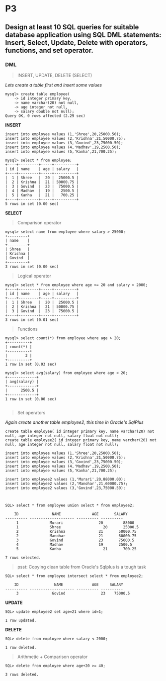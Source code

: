 
# P3

## Design at least 10 SQL queries for suitable database application using SQL DML statements: Insert, Select, Update, Delete with operators, functions, and set operator.

### DML

> INSERT, UPDATE, DELETE  (SELECT)

*Lets create a table first and insert some values*

```
mysql> create table employee(
    -> id integer primary key,
    -> name varchar(20) not null,
    -> age integer not null,
    -> salary double not null);
Query OK, 0 rows affected (2.29 sec)
```

**INSERT**

```
insert into employee values (1,'Shree',20,25000.50);
insert into employee values (2,'Krishna',21,50000.75);
insert into employee values (3,'Govind',23,75000.50);
insert into employee values (4,'Madhav',19,2500.50);
insert into employee values (5,'Kanha',21,700.25);

```

```
mysql> select * from employee;
+----+---------+-----+----------+
| id | name    | age | salary   |
+----+---------+-----+----------+
|  1 | Shree   |  20 |  25000.5 |
|  2 | Krishna |  21 | 50000.75 |
|  3 | Govind  |  23 |  75000.5 |
|  4 | Madhav  |  19 |   2500.5 |
|  5 | Kanha   |  21 |   700.25 |
+----+---------+-----+----------+
5 rows in set (0.00 sec)

```

**SELECT**

> Comparison operator

```
mysql> select name from employee where salary > 25000;
+---------+
| name    |
+---------+
| Shree   |
| Krishna |
| Govind  |
+---------+
3 rows in set (0.00 sec)

```

> Logical operator

```
mysql> select * from employee where age >= 20 and salary > 2000;
+----+---------+-----+----------+
| id | name    | age | salary   |
+----+---------+-----+----------+
|  1 | Shree   |  20 |  25000.5 |
|  2 | Krishna |  21 | 50000.75 |
|  3 | Govind  |  23 |  75000.5 |
+----+---------+-----+----------+
3 rows in set (0.01 sec)

```

> Functions

```
mysql> select count(*) from employee where age > 20;
+----------+
| count(*) |
+----------+
|        3 |
+----------+
1 row in set (0.03 sec)

```

```
mysql> select avg(salary) from employee where age < 20;
+-------------+
| avg(salary) |
+-------------+
|      2500.5 |
+-------------+
1 row in set (0.00 sec)


```
> Set operators

*Again create another table employee2, this time in Oracle's SqlPlus*

```
create table employee( id integer primary key, name varchar(20) not null, age integer not null, salary float not null);
create table employee2( id integer primary key, name varchar(20) not null, age integer not null, salary float not null);

```

```
insert into employee values (1,'Shree',20,25000.50);
insert into employee values (2,'Krishna',21,50000.75);
insert into employee values (3,'Govind',23,75000.50);
insert into employee values (4,'Madhav',19,2500.50);
insert into employee values (5,'Kanha',21,700.25);

insert into employee2 values (1,'Murari',20,88000.00);
insert into employee2 values (2,'Manohar',21,60000.75);
insert into employee2 values (3,'Govind',23,75000.50);


```

```

SQL> select * from employee union select * from employee2;

	ID               NAME 		       AGE       SALARY
---------- -------------------- ---------- ----------
	 1              Murari			      20	     88000
	 1              Shree			        20       25000.5
	 2              Krishna			      21       50000.75
	 2              Manohar			      21       60000.75
	 3              Govind			      23       75000.5
	 4              Madhav			      19       2500.5
	 5              Kanha			        21       700.25

7 rows selected.

```

> psst: Copying clean table from Oracle's Sqlplus is a tough task


```
SQL> select * from employee intersect select * from employee2;

	ID                NAME 		       AGE     SALARY
---------- -------------------- ---------- ----------
	 3               Govind			       23    75000.5

```


**UPDATE**

```
SQL> update employee2 set age=21 where id=1;

1 row updated.

```

**DELETE**

```
SQL> delete from employee where salary < 2000;

1 row deleted.

```

> Arithmetic + Comparison operator

```
SQL> delete from employee where age+20 >= 40;

3 rows deleted.

```
